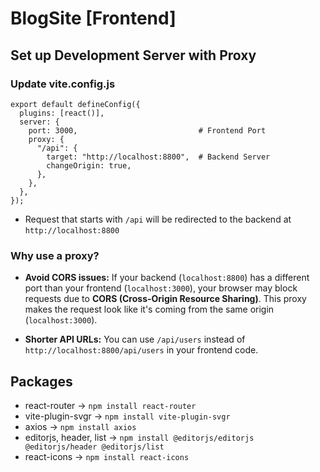 # BlogSite [Frontend]

## Set up Development Server with Proxy

### Update **vite.config.js**

    export default defineConfig({
      plugins: [react()],
      server: {
        port: 3000,                           # Frontend Port
        proxy: {
          "/api": {
            target: "http://localhost:8800",  # Backend Server
            changeOrigin: true,
          },
        },
      },
    });

- Request that starts with `/api` will be redirected to the backend at `http://localhost:8800`

### Why use a proxy?

- **Avoid CORS issues:** If your backend (`localhost:8800`) has a different port than your frontend (`localhost:3000`), your browser may block requests due to **CORS (Cross-Origin Resource Sharing)**. This proxy makes the request look like it's coming from the same origin (`localhost:3000`).

- **Shorter API URLs:** You can use `/api/users` instead of `http://localhost:8800/api/users` in your frontend code.

## Packages

- react-router → `npm install react-router`
- vite-plugin-svgr → `npm install vite-plugin-svgr`
- axios → `npm install axios`
- editorjs, header, list → `npm install @editorjs/editorjs @editorjs/header @editorjs/list`
- react-icons → `npm install react-icons`
